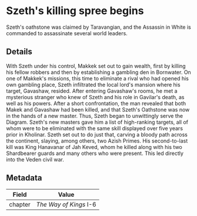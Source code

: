 # Szeth's killing spree begins
Szeth's oathstone was claimed by Taravangian, and the Assassin in White is commanded to assassinate several world leaders.

## Details
With Szeth under his control, Makkek set out to gain wealth, first by killing his fellow robbers and then by establishing a gambling den in Bornwater. On one of Makkek's missions, this time to eliminate a rival who had opened his own gambling place, Szeth infiltrated the local lord's mansion where his target, Gavashaw, resided. After entering Gavashaw's rooms, he met a mysterious stranger who knew of Szeth and his role in Gavilar's death, as well as his powers. After a short confrontation, the man revealed that both Makek and Gavashaw had been killed, and that Szeth's Oathstone was now in the hands of a new master. Thus, Szeth began to unwittingly serve the Diagram. Szeth's new masters gave him a list of high-ranking targets, all of whom were to be eliminated with the same skill displayed over five years prior in Kholinar. Szeth set out to do just that, carving a bloody path across the continent, slaying, among others, two Azish Primes. His second-to-last kill was King Hanavanar of Jah Keved, whom he killed along with his two Shardbearer guards and many others who were present. This led directly into the Veden civil war.

## Metadata
| Field | Value |
| ----- | ----- |
| chapter | *The Way of Kings* I-6 |

